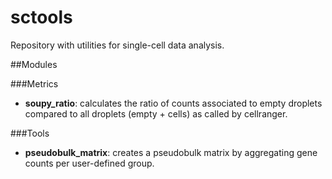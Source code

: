 # sctools

Repository with utilities for single-cell data analysis.


##Modules

###Metrics
- **soupy_ratio**: calculates the ratio of counts associated to empty droplets compared to all droplets (empty + cells) as called by cellranger.

###Tools
- **pseudobulk_matrix**: creates a pseudobulk matrix by aggregating gene counts per user-defined group. 

